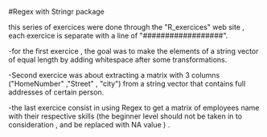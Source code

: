 #Regex with Stringr package

this series of exercices were done through the "R_exercices" web site , each exercice is separate with a line of "##################".

-for the first exercice , the goal was to make the elements of a string vector of equal length by adding whitespace after some 
transformations.

-Second exercice was about extracting a matrix with 3 columns ("HomeNumber" ,"Street" , "city") from a string vector that contains full addresses of certain person.

-the last exercice consist in using Regex to get a matrix of employees name with their respective skills (the beginner level should not be taken in to consideration , and be replaced with NA value ) . 

